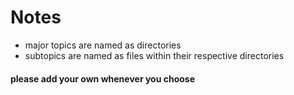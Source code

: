 # Notes

- major topics are named as directories
- subtopics are named as files within their respective directories

#### please add your own whenever you choose
